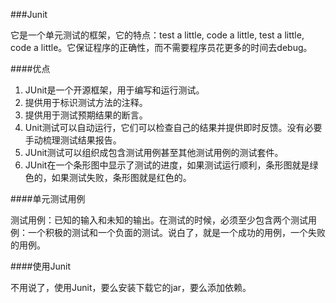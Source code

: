 ###Junit

它是一个单元测试的框架，它的特点：test a little, code a little, test a little, code a little。它保证程序的正确性，而不需要程序员花更多的时间去debug。

####优点
1. JUnit是一个开源框架，用于编写和运行测试。
2. 提供用于标识测试方法的注释。
3. 提供用于测试预期结果的断言。
4. Unit测试可以自动运行，它们可以检查自己的结果并提供即时反馈。没有必要手动梳理测试结果报告。
5. JUnit测试可以组织成包含测试用例甚至其他测试用例的测试套件。
6. JUnit在一个条形图中显示了测试的进度，如果测试运行顺利，条形图就是绿色的，如果测试失败，条形图就是红色的。

####单元测试用例

测试用例：已知的输入和未知的输出。在测试的时候，必须至少包含两个测试用例：一个积极的测试和一个负面的测试。说白了，就是一个成功的用例，一个失败的用例。

####使用Junit

不用说了，使用Junit，要么安装下载它的jar，要么添加依赖。









